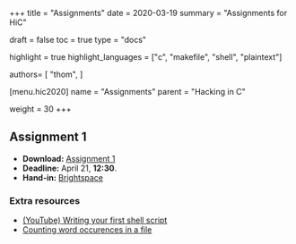 +++
title = "Assignments"
date = 2020-03-19
summary = "Assignments for HiC"

draft = false
toc = true
type = "docs"

highlight = true
highlight_languages = ["c", "makefile", "shell", "plaintext"]

authors= [
  "thom",
]

[menu.hic2020]
  name = "Assignments"
  parent = "Hacking in C"

weight = 30
+++


## Assignment 1

* **Download:** [Assignment 1](assignment1.pdf)
* **Deadline:** April 21, **12:30**.
* **Hand-in:** [Brightspace](https://brightspace.ru.nl/d2l/le/calendar/88557/event/111680/detailsview#111680)

### Extra resources

* [(YouTube) Writing your first shell script](https://www.youtube.com/watch?v=eiBVlxxu3so)
* [Counting word occurences in a file](https://www.tecmint.com/count-word-occurrences-in-linux-text-file/)
